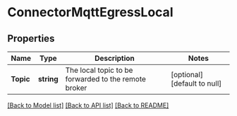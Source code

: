 # ConnectorMqttEgressLocal

## Properties
Name | Type | Description | Notes
------------ | ------------- | ------------- | -------------
**Topic** | **string** | The local topic to be forwarded to the remote broker | [optional] [default to null]

[[Back to Model list]](../README.md#documentation-for-models) [[Back to API list]](../README.md#documentation-for-api-endpoints) [[Back to README]](../README.md)


